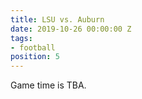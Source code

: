 ```yaml
---
title: LSU vs. Auburn
date: 2019-10-26 00:00:00 Z
tags:
- football
position: 5
---
```


Game time is TBA.